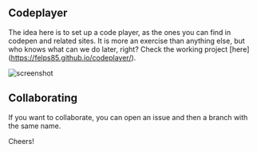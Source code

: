 ## Codeplayer

The idea here is to set up a code player, as the ones you can find in codepen and related sites.
It is more an exercise than anything else, but who knows what can we do later, right?
Check the working project [here] (https://felps85.github.io/codeplayer/).

![screenshot](https://cloud.githubusercontent.com/assets/20093881/21051646/3a6b6a30-be19-11e6-9596-7aad8f2d88ad.png)

## Collaborating
If you want to collaborate, you can open an issue and then a branch with the same name.


Cheers!
